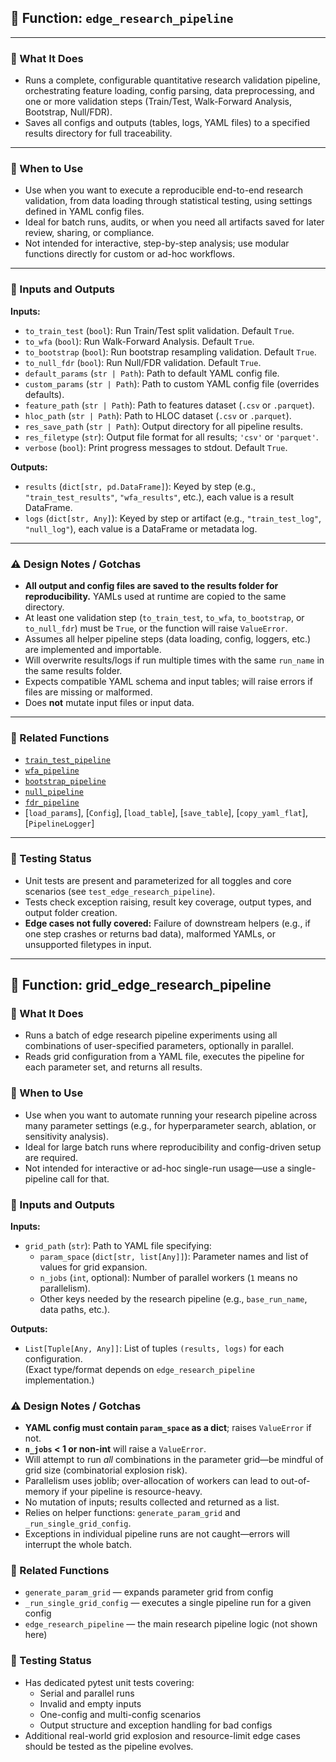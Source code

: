 ## 🧠 Function: `edge_research_pipeline`

---

### 📄 What It Does

- Runs a complete, configurable quantitative research validation pipeline, orchestrating feature loading, config parsing, data preprocessing, and one or more validation steps (Train/Test, Walk-Forward Analysis, Bootstrap, Null/FDR).
- Saves all configs and outputs (tables, logs, YAML files) to a specified results directory for full traceability.

---

### 🚦 When to Use

- Use when you want to execute a reproducible end-to-end research validation, from data loading through statistical testing, using settings defined in YAML config files.
- Ideal for batch runs, audits, or when you need all artifacts saved for later review, sharing, or compliance.
- Not intended for interactive, step-by-step analysis; use modular functions directly for custom or ad-hoc workflows.

---

### 🔢 Inputs and Outputs

**Inputs:**

- `to_train_test` (`bool`): Run Train/Test split validation. Default `True`.
- `to_wfa` (`bool`): Run Walk-Forward Analysis. Default `True`.
- `to_bootstrap` (`bool`): Run bootstrap resampling validation. Default `True`.
- `to_null_fdr` (`bool`): Run Null/FDR validation. Default `True`.
- `default_params` (`str | Path`): Path to default YAML config file.
- `custom_params` (`str | Path`): Path to custom YAML config file (overrides defaults).
- `feature_path` (`str | Path`): Path to features dataset (`.csv` or `.parquet`).
- `hloc_path` (`str | Path`): Path to HLOC dataset (`.csv` or `.parquet`).
- `res_save_path` (`str | Path`): Output directory for all pipeline results.
- `res_filetype` (`str`): Output file format for all results; `'csv'` or `'parquet'`.
- `verbose` (`bool`): Print progress messages to stdout. Default `True`.

**Outputs:**

- `results` (`dict[str, pd.DataFrame]`): Keyed by step (e.g., `"train_test_results"`, `"wfa_results"`, etc.), each value is a result DataFrame.
- `logs` (`dict[str, Any]`): Keyed by step or artifact (e.g., `"train_test_log"`, `"null_log"`), each value is a DataFrame or metadata log.

---

### ⚠️ Design Notes / Gotchas

- **All output and config files are saved to the results folder for reproducibility.** YAMLs used at runtime are copied to the same directory.
- At least one validation step (`to_train_test`, `to_wfa`, `to_bootstrap`, or `to_null_fdr`) must be `True`, or the function will raise `ValueError`.
- Assumes all helper pipeline steps (data loading, config, loggers, etc.) are implemented and importable.
- Will overwrite results/logs if run multiple times with the same `run_name` in the same results folder.
- Expects compatible YAML schema and input tables; will raise errors if files are missing or malformed.
- Does **not** mutate input files or input data.

---

### 🔗 Related Functions

- [`train_test_pipeline`](#)
- [`wfa_pipeline`](#)
- [`bootstrap_pipeline`](#)
- [`null_pipeline`](#)
- [`fdr_pipeline`](#)
- [`load_params`], [`Config`], [`load_table`], [`save_table`], [`copy_yaml_flat`], [`PipelineLogger`]

---

### 🧪 Testing Status

- Unit tests are present and parameterized for all toggles and core scenarios (see `test_edge_research_pipeline`).
- Tests check exception raising, result key coverage, output types, and output folder creation.
- **Edge cases not fully covered:** Failure of downstream helpers (e.g., if one step crashes or returns bad data), malformed YAMLs, or unsupported filetypes in input.

---

## 🧠 Function: grid_edge_research_pipeline

### 📄 What It Does
- Runs a batch of edge research pipeline experiments using all combinations of user-specified parameters, optionally in parallel.
- Reads grid configuration from a YAML file, executes the pipeline for each parameter set, and returns all results.

### 🚦 When to Use
- Use when you want to automate running your research pipeline across many parameter settings (e.g., for hyperparameter search, ablation, or sensitivity analysis).
- Ideal for large batch runs where reproducibility and config-driven setup are required.
- Not intended for interactive or ad-hoc single-run usage—use a single-pipeline call for that.

### 🔢 Inputs and Outputs
**Inputs:**
- `grid_path` (`str`): Path to YAML file specifying:
  - `param_space` (`dict[str, list[Any]]`): Parameter names and list of values for grid expansion.
  - `n_jobs` (`int`, optional): Number of parallel workers (`1` means no parallelism).
  - Other keys needed by the research pipeline (e.g., `base_run_name`, data paths, etc.).

**Outputs:**
- `List[Tuple[Any, Any]]`: List of tuples `(results, logs)` for each configuration.  
  (Exact type/format depends on `edge_research_pipeline` implementation.)

### ⚠️ Design Notes / Gotchas
- **YAML config must contain `param_space` as a dict**; raises `ValueError` if not.
- **`n_jobs` < 1 or non-int** will raise a `ValueError`.
- Will attempt to run *all* combinations in the parameter grid—be mindful of grid size (combinatorial explosion risk).
- Parallelism uses joblib; over-allocation of workers can lead to out-of-memory if your pipeline is resource-heavy.
- No mutation of inputs; results collected and returned as a list.
- Relies on helper functions: `generate_param_grid` and `_run_single_grid_config`.
- Exceptions in individual pipeline runs are not caught—errors will interrupt the whole batch.

### 🔗 Related Functions
- `generate_param_grid` — expands parameter grid from config
- `_run_single_grid_config` — executes a single pipeline run for a given config
- `edge_research_pipeline` — the main research pipeline logic (not shown here)

### 🧪 Testing Status
- Has dedicated pytest unit tests covering:
  - Serial and parallel runs
  - Invalid and empty inputs
  - One-config and multi-config scenarios
  - Output structure and exception handling for bad configs
- Additional real-world grid explosion and resource-limit edge cases should be tested as the pipeline evolves.
